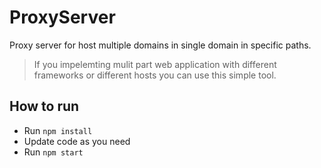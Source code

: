 # ProxyServer
Proxy server for host multiple domains in single domain in specific paths. 
> If you impelemting mulit part web application with different frameworks or different hosts you can use this simple tool.

## How to run
- Run `npm install`
- Update code as you need
- Run `npm start`
